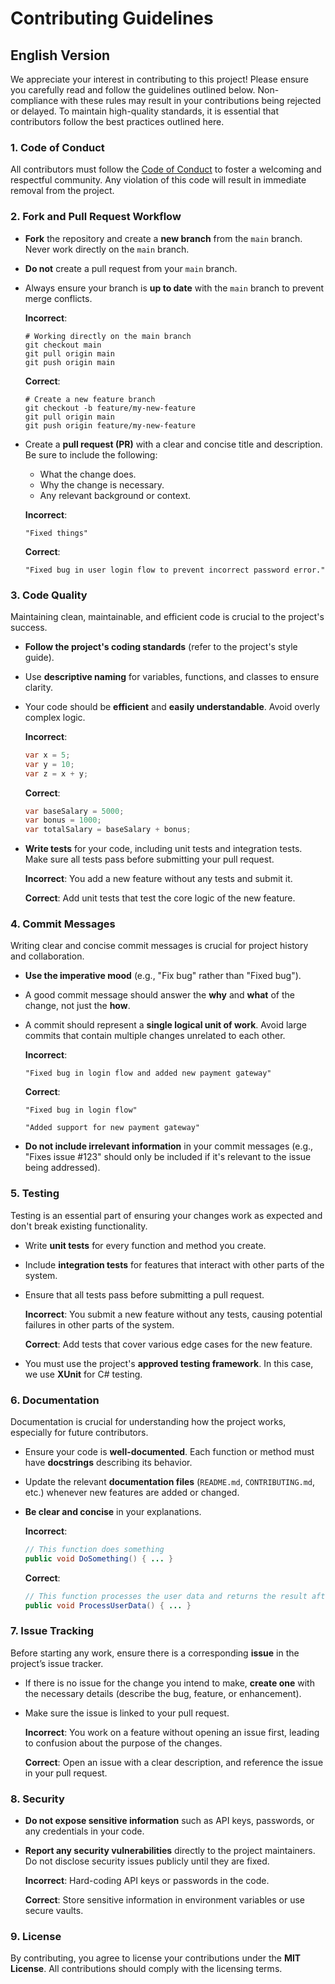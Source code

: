 # Contributing Guidelines 

## English Version

We appreciate your interest in contributing to this project! Please ensure you carefully read and follow the guidelines outlined below. Non-compliance with these rules may result in your contributions being rejected or delayed. To maintain high-quality standards, it is essential that contributors follow the best practices outlined here.

### 1. Code of Conduct
All contributors must follow the [Code of Conduct](link_to_code_of_conduct) to foster a welcoming and respectful community. Any violation of this code will result in immediate removal from the project.

### 2. Fork and Pull Request Workflow 
- **Fork** the repository and create a **new branch** from the `main` branch. Never work directly on the `main` branch.
- **Do not** create a pull request from your `main` branch.
- Always ensure your branch is **up to date** with the `main` branch to prevent merge conflicts.

  **Incorrect**:
  ```
  # Working directly on the main branch
  git checkout main
  git pull origin main
  git push origin main
  ```
  **Correct**:
  ```
  # Create a new feature branch
  git checkout -b feature/my-new-feature
  git pull origin main
  git push origin feature/my-new-feature
  ```

- Create a **pull request (PR)** with a clear and concise title and description. Be sure to include the following:
    - What the change does.
    - Why the change is necessary.
    - Any relevant background or context.

  **Incorrect**:
  ```
  "Fixed things"
  ```
  **Correct**:
  ```
  "Fixed bug in user login flow to prevent incorrect password error."
  ```

### 3. Code Quality 
Maintaining clean, maintainable, and efficient code is crucial to the project's success.

- **Follow the project's coding standards** (refer to the project's style guide).
- Use **descriptive naming** for variables, functions, and classes to ensure clarity.
- Your code should be **efficient** and **easily understandable**. Avoid overly complex logic.

  **Incorrect**:
  ```java
  var x = 5;
  var y = 10;
  var z = x + y;
  ```
  **Correct**:
  ```java
  var baseSalary = 5000;
  var bonus = 1000;
  var totalSalary = baseSalary + bonus;
  ```

- **Write tests** for your code, including unit tests and integration tests. Make sure all tests pass before submitting your pull request.

  **Incorrect**:
  You add a new feature without any tests and submit it.

  **Correct**:
  Add unit tests that test the core logic of the new feature.

### 4. Commit Messages 
Writing clear and concise commit messages is crucial for project history and collaboration.

- **Use the imperative mood** (e.g., "Fix bug" rather than "Fixed bug").
- A good commit message should answer the **why** and **what** of the change, not just the **how**.
- A commit should represent a **single logical unit of work**. Avoid large commits that contain multiple changes unrelated to each other.

  **Incorrect**:
  ```
  "Fixed bug in login flow and added new payment gateway"
  ```
  **Correct**:
  ```
  "Fixed bug in login flow"
  ```
  ```
  "Added support for new payment gateway"
  ```

- **Do not include irrelevant information** in your commit messages (e.g., "Fixes issue #123" should only be included if it's relevant to the issue being addressed).

### 5. Testing 
Testing is an essential part of ensuring your changes work as expected and don't break existing functionality.

- Write **unit tests** for every function and method you create.
- Include **integration tests** for features that interact with other parts of the system.
- Ensure that all tests pass before submitting a pull request.

  **Incorrect**:
  You submit a new feature without any tests, causing potential failures in other parts of the system.

  **Correct**:
  Add tests that cover various edge cases for the new feature.

- You must use the project's **approved testing framework**. In this case, we use **XUnit** for C# testing.

### 6. Documentation 
Documentation is crucial for understanding how the project works, especially for future contributors.

- Ensure your code is **well-documented**. Each function or method must have **docstrings** describing its behavior.
- Update the relevant **documentation files** (`README.md`, `CONTRIBUTING.md`, etc.) whenever new features are added or changed.
- **Be clear and concise** in your explanations.

  **Incorrect**:
  ```java
  // This function does something
  public void DoSomething() { ... }
  ```
  **Correct**:
  ```java
  // This function processes the user data and returns the result after validation.
  public void ProcessUserData() { ... }
  ```

### 7. Issue Tracking 
Before starting any work, ensure there is a corresponding **issue** in the project’s issue tracker.

- If there is no issue for the change you intend to make, **create one** with the necessary details (describe the bug, feature, or enhancement).
- Make sure the issue is linked to your pull request.

  **Incorrect**:
  You work on a feature without opening an issue first, leading to confusion about the purpose of the changes.

  **Correct**:
  Open an issue with a clear description, and reference the issue in your pull request.

### 8. Security 
- **Do not expose sensitive information** such as API keys, passwords, or any credentials in your code.
- **Report any security vulnerabilities** directly to the project maintainers. Do not disclose security issues publicly until they are fixed.

  **Incorrect**:
  Hard-coding API keys or passwords in the code.

  **Correct**:
  Store sensitive information in environment variables or use secure vaults.

### 9. License 
By contributing, you agree to license your contributions under the **MIT License**. All contributions should comply with the licensing terms.

